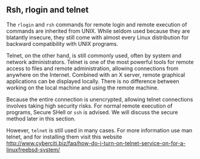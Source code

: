 ## Rsh, rlogin and telnet

The `rlogin` and `rsh` commands for remote login and remote execution of commands are inherited from UNIX. While seldom used because they are blatantly insecure, they still come with almost every Linux distribution for backward compatibility with UNIX programs.

Telnet, on the other hand, is still commonly used, often by system and network administrators. Telnet is one of the most powerful tools for remote access to files and remote administration, allowing connections from anywhere on the Internet. Combined with an X server, remote graphical applications can be displayed locally. There is no difference between working on the local machine and using the remote machine.

Because the entire connection is unencrypted, allowing telnet connections involves taking high security risks. For normal remote execution of programs, Secure SHell or `ssh` is advised. We will discuss the secure method later in this section.

However, `telnet` is still used in many cases.
For more information use man telnet, and for installing them visit this website http://www.cyberciti.biz/faq/how-do-i-turn-on-telnet-service-on-for-a-linuxfreebsd-system/




